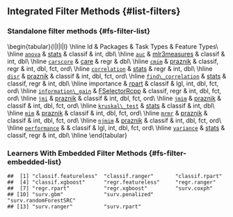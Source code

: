 ## Integrated Filter Methods {#list-filters}

### Standalone filter methods {#fs-filter-list}


\begin{tabular}{l|l|l|l}
\hline
Id & Packages & Task Types & Feature Types\\
\hline
[`anova`](https://mlr3filters.mlr-org.com/reference/mlr\_filters\_anova.html) & [stats](https://cran.r-project.org/package=stats) & classif & int, dbl\\
\hline
[`auc`](https://mlr3filters.mlr-org.com/reference/mlr\_filters\_auc.html) & [mlr3measures](https://cran.r-project.org/package=mlr3measures) & classif & int, dbl\\
\hline
[`carscore`](https://mlr3filters.mlr-org.com/reference/mlr\_filters\_carscore.html) & [care](https://cran.r-project.org/package=care) & regr & dbl\\
\hline
[`cmim`](https://mlr3filters.mlr-org.com/reference/mlr\_filters\_cmim.html) & [praznik](https://cran.r-project.org/package=praznik) & classif, regr & int, dbl, fct, ord\\
\hline
[`correlation`](https://mlr3filters.mlr-org.com/reference/mlr\_filters\_correlation.html) & [stats](https://cran.r-project.org/package=stats) & regr & int, dbl\\
\hline
[`disr`](https://mlr3filters.mlr-org.com/reference/mlr\_filters\_disr.html) & [praznik](https://cran.r-project.org/package=praznik) & classif & int, dbl, fct, ord\\
\hline
[`find\_correlation`](https://mlr3filters.mlr-org.com/reference/mlr\_filters\_find\_correlation.html) & [stats](https://cran.r-project.org/package=stats) & classif, regr & int, dbl\\
\hline
importance & [rpart](https://cran.r-project.org/package=rpart) & classif & lgl, int, dbl, fct, ord\\
\hline
[`information\_gain`](https://mlr3filters.mlr-org.com/reference/mlr\_filters\_information\_gain.html) & [FSelectorRcpp](https://cran.r-project.org/package=FSelectorRcpp) & classif, regr & int, dbl, fct, ord\\
\hline
[`jmi`](https://mlr3filters.mlr-org.com/reference/mlr\_filters\_jmi.html) & [praznik](https://cran.r-project.org/package=praznik) & classif & int, dbl, fct, ord\\
\hline
[`jmim`](https://mlr3filters.mlr-org.com/reference/mlr\_filters\_jmim.html) & [praznik](https://cran.r-project.org/package=praznik) & classif & int, dbl, fct, ord\\
\hline
[`kruskal\_test`](https://mlr3filters.mlr-org.com/reference/mlr\_filters\_kruskal\_test.html) & [stats](https://cran.r-project.org/package=stats) & classif & int, dbl\\
\hline
[`mim`](https://mlr3filters.mlr-org.com/reference/mlr\_filters\_mim.html) & [praznik](https://cran.r-project.org/package=praznik) & classif & int, dbl, fct, ord\\
\hline
[`mrmr`](https://mlr3filters.mlr-org.com/reference/mlr\_filters\_mrmr.html) & [praznik](https://cran.r-project.org/package=praznik) & classif & int, dbl, fct, ord\\
\hline
[`njmim`](https://mlr3filters.mlr-org.com/reference/mlr\_filters\_njmim.html) & [praznik](https://cran.r-project.org/package=praznik) & classif & int, dbl, fct, ord\\
\hline
[`performance`](https://mlr3filters.mlr-org.com/reference/mlr\_filters\_performance.html) &  & classif & lgl, int, dbl, fct, ord\\
\hline
[`variance`](https://mlr3filters.mlr-org.com/reference/mlr\_filters\_variance.html) & [stats](https://cran.r-project.org/package=stats) & classif, regr & int, dbl\\
\hline
\end{tabular}

### Learners With Embedded Filter Methods {#fs-filter-embedded-list}


```
##  [1] "classif.featureless"  "classif.ranger"       "classif.rpart"       
##  [4] "classif.xgboost"      "regr.featureless"     "regr.ranger"         
##  [7] "regr.rpart"           "regr.xgboost"         "surv.coxph"          
## [10] "surv.gbm"             "surv.penalized"       "surv.randomForestSRC"
## [13] "surv.ranger"          "surv.rpart"
```

